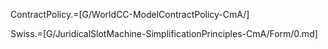 ContractPolicy.=[G/WorldCC-ModelContractPolicy-CmA/]

Swiss.=[G/JuridicalSlotMachine-SimplificationPrinciples-CmA/Form/0.md]